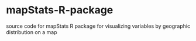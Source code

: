 # mapStats-R-package
source code for mapStats R package for visualizing variables by geographic distribution on a map
